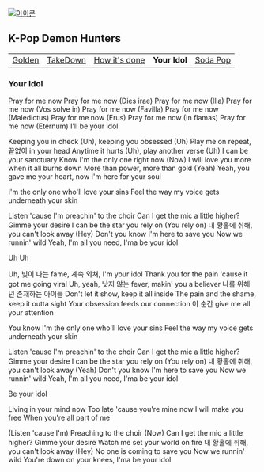 
[![아이콘](https://skillicons.dev/icons?i=heroku,emotion,ruby,bsd,gitlab,godot,pinia,nestjs,prometheus)](readme.md)


## K-Pop Demon Hunters

<table>
  <tr>
    <td><a href="huntrix_golden.md"      >Golden          </a></td>
    <td><a href="huntrix_takedown.md"    >TakeDown        </a></td>
    <td><a href="huntrix_how_its_done.md">How it's done   </a></td>
    <td><b href="sajaboys_your_idol.md"  >Your Idol       </b></td>
    <td><a href="sajaboys_sodapop.md"    >Soda Pop        </a></td>
  </tr>
</table>


### Your Idol

Pray for me now
Pray for me now (Dies irae)
Pray for me now (Illa)
Pray for me now (Vos solve in)
Pray for me now (Favilla)
Pray for me now (Maledictus)
Pray for me now (Erus)
Pray for me now (In flamas)
Pray for me now (Eternum)
I'll be your idol

Keeping you in check (Uh), keeping you obsessed (Uh)
Play me on repeat, 끝없이 in your head
Anytime it hurts (Uh), play another verse (Uh)
I can be your sanctuary
Know I'm the only one right now (Now)
I will love you more when it all burns down
More than power, more than gold (Yeah)
Yeah, you gave me your heart, now I'm here for your soul

I'm the only one who'll love your sins
Feel the way my voice gets underneath your skin

Listen 'cause I'm preachin' to the choir
Can I get the mic a little higher?
Gimme your desire
I can be the star you rely on (You rely on)
내 황홀에 취해, you can't look away (Hey)
Don't you know I'm here to save you
Now we runnin' wild
Yeah, I'm all you need, I'ma be your idol

Uh
Uh

Uh, 빛이 나는 fame, 계속 외쳐, I'm your idol
Thank you for the pain 'cause it got me going viral
Uh, yeah, 낫지 않는 fever, makin' you a believer
나를 위해 넌 존재하는 아이들
Don't let it show, keep it all inside
The pain and the shame, keep it outta sight
Your obsession feeds our connection
이 순간 give me all your attention

You know I'm the only one who'll love your sins
Feel the way my voice gets underneath your skin

Listen 'cause I'm preachin' to the choir
Can I get the mic a little higher?
Gimme your desire
I can be the star you rely on (You rely on)
내 황홀에 취해, you can't look away (Yeah)
Don't you know I'm here to save you
Now we runnin' wild
Yeah, I'm all you need, I'ma be your idol

Be your idol

Living in your mind now
Too late 'cause you're mine now
I will make you free
When you're all part of me

(Listen 'cause I'm) Preaching to the choir
(Now) Can I get the mic a little higher?
Gimme your desire
Watch me set your world on fire
내 황홀에 취해, you can't look away (Hey)
No one is coming to save you
Now we runnin' wild
You're down on your knees, I'ma be your idol



